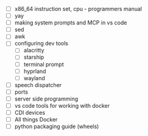 - [ ] x86_64 instruction set, cpu - programmers manual
- [ ] yay
- [ ] making system prompts and MCP in vs code
- [ ] sed
- [ ] awk
- [ ] configuring dev tools
	- [ ] alacritty
	- [ ] starship
	- [ ] terminal prompt
	- [ ] hyprland
	- [ ] wayland
- [ ] speech dispatcher
- [ ] ports
- [ ] server side programming
- [ ] vs code tools for working with docker
- [ ] CDI devices
- [ ] All things Docker
- [ ] python packaging guide (wheels)

